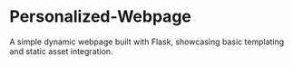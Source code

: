 # Personalized-Webpage
A simple dynamic webpage built with Flask, showcasing basic templating and static asset integration.
